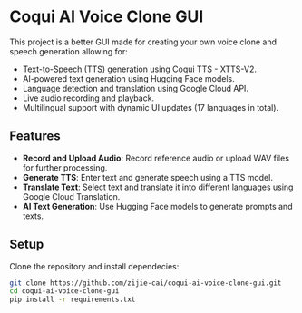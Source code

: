 # Coqui AI Voice Clone GUI

This project is a better GUI made for creating your own voice clone and speech generation allowing for:

- Text-to-Speech (TTS) generation using Coqui TTS - XTTS-V2.
- AI-powered text generation using Hugging Face models.
- Language detection and translation using Google Cloud API.
- Live audio recording and playback.
- Multilingual support with dynamic UI updates (17 languages in total).

## Features

- **Record and Upload Audio**: Record reference audio or upload WAV files for further processing.
- **Generate TTS**: Enter text and generate speech using a TTS model.
- **Translate Text**: Select text and translate it into different languages using Google Cloud Translation.
- **AI Text Generation**: Use Hugging Face models to generate prompts and texts.

## Setup
Clone the repository and install dependecies:
   ```bash
   git clone https://github.com/zijie-cai/coqui-ai-voice-clone-gui.git
   cd coqui-ai-voice-clone-gui
   pip install -r requirements.txt
